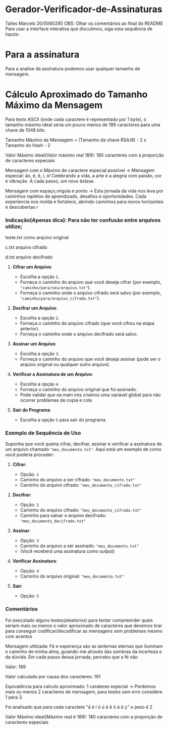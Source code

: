 
# Gerador-Verificador-de-Assinaturas
Talles Marcelo 20/0060295
OBS: Olhar os comentários ao final do README
Para usar a interface interativa que discutimos, siga esta sequência de inputs:
# Para a assinatura
Para a analise da assinatura podemos usar qualquer tamanho de mensagem.

# Cálculo Aproximado do Tamanho Máximo da Mensagem
Para texto ASCII (onde cada caractere é representado por 1 byte), o tamanho máximo ideal seria um pouco menos de 189 caracteres para uma chave de 1048 bits.

Tamanho Máximo da Mensagem = (Tamanho da chave RSA/8) - 2 x Tamanho do Hash - 2

Valor Máximo ideal(Valor máximo real 189): 180 caracteres com a proporção de caracteres especiais

Mensagem com o Máximo de caractere especial possível -> Mensagem especial: ão, é, ê, í, ó! Celebrando a vida, a arte e a alegria com paixão, cor e vibração. A cada passo, um novo êxtase.

Mensagem com espaço,virgula e ponto -> Esta jornada da vida nos leva por caminhos repletos de aprendizado, desafios e oportunidades. Cada experiencia nos molda e fortalece, abrindo caminhos para novos horizontes e descobertas r


### Indicação(Apenas dica): Para não ter confusão entre arquivos utilize;

teste.txt como arquivo original

c.txt arquivo cifrado

d.txt arquivo decifrado

1. **Cifrar um Arquivo**:
   - Escolha a opção `1`.
   - Forneça o caminho do arquivo que você deseja cifrar (por exemplo, `"caminho/para/seu/arquivo.txt"`).
   - Forneça o caminho onde o arquivo cifrado será salvo (por exemplo, `"caminho/para/arquivo_cifrado.txt"`).

2. **Decifrar um Arquivo**:
   - Escolha a opção `2`.
   - Forneça o caminho do arquivo cifrado (que você cifrou na etapa anterior).
   - Forneça o caminho onde o arquivo decifrado será salvo.

3. **Assinar um Arquivo**:
   - Escolha a opção `3`.
   - Forneça o caminho do arquivo que você deseja assinar (pode ser o arquivo original ou qualquer outro arquivo).

4. **Verificar a Assinatura de um Arquivo**:
   - Escolha a opção `4`.
   - Forneça o caminho do arquivo original que foi assinado.
   - Pode validar que na main nós criamos uma variavel global para não ocorrer problemas de copia e cola

5. **Sair do Programa**:
   - Escolha a opção `5` para sair do programa.

### Exemplo de Sequência de Uso

Suponha que você queira cifrar, decifrar, assinar e verificar a assinatura de um arquivo chamado `"meu_documento.txt"`. Aqui está um exemplo de como você poderia proceder:

1. **Cifrar**:
   - Opção: `1`
   - Caminho do arquivo a ser cifrado: `"meu_documento.txt"`
   - Caminho do arquivo cifrado: `"meu_documento_cifrado.txt"`

2. **Decifrar**:
   - Opção: `2`
   - Caminho do arquivo cifrado: `"meu_documento_cifrado.txt"`
   - Caminho para salvar o arquivo decifrado: `"meu_documento_decifrado.txt"`

3. **Assinar**:
   - Opção: `3`
   - Caminho do arquivo a ser assinado: `"meu_documento.txt"`
   - (Você receberá uma assinatura como output)

4. **Verificar Assinatura**:
   - Opção: `4`
   - Caminho do arquivo original: `"meu_documento.txt"`

5. **Sair**:
   - Opção: `5`
### Comentários
Foi executado alguns testes(aleatórios) para tentar compreender quais seriam mais ou menos o valor aproximado de caracteres que devemos tirar para conseguir codificar/decodificar as mensagens sem problemas mesmo com acentos

Mensagem utilizada:
Fé e esperança são as lanternas eternas que iluminam o caminho de minha alma, guiando-me através das sombras da incerteza e da dúvida. Em cada passo dessa jornada, percebo que a fé não

Valor: 189

Valor calculado por causa dos caracteres: 191

Equivalência para calculo aproximado: 1 carateres especial -> Perdemos mais ou menos 2 caracteres de mensagem, para testes sem erro considere 1 para 3.

Foi analisado que para cada caractere "á é í ó ú â ê ô ã õ ç" o peso é 2

Valor Máximo ideal(Máximo real é 189): 180 caracteres com a proporção de caracteres especiais
